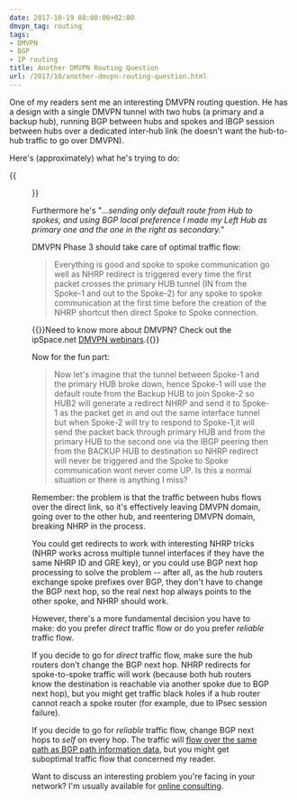 ```yaml
---
date: 2017-10-19 08:00:00+02:00
dmvpn_tag: routing
tags:
- DMVPN
- BGP
- IP routing
title: Another DMVPN Routing Question
url: /2017/10/another-dmvpn-routing-question.html
---
```

One of my readers sent me an interesting DMVPN routing question. He has a design with a single DMVPN tunnel with two hubs (a primary and a backup hub), running BGP between hubs and spokes and IBGP session between hubs over a dedicated inter-hub link (he doesn't want the hub-to-hub traffic to go over DMVPN).

Here\'s (approximately) what he\'s trying to do:
<!--more-->
{{<figure src="/2017/10/s550-DMVPN_DualHub_EBGP_IBGP.jpg">}}

Furthermore he's "*...sending only default route from Hub to spokes, and using BGP local preference I made my Left Hub as primary one and the one in the right as secondary.*"

DMVPN Phase 3 should take care of optimal traffic flow:

> Everything is good and spoke to spoke communication go well as NHRP redirect is triggered every time the first packet crosses the primary HUB tunnel (IN from the Spoke-1 and out to the Spoke-2) for any spoke to spoke communication at the first time before the creation of the NHRP shortcut then direct Spoke to Spoke connection.

{{<note info>}}Need to know more about DMVPN? Check out the ipSpace.net [DMVPN webinars](http://www.ipspace.net/DMVPN_trilogy).{{</note>}}

Now for the fun part:

> Now let\'s imagine that the tunnel between Spoke-1 and the primary HUB broke down, hence Spoke-1 will use the default route from the Backup HUB to join Spoke-2 so HUB2 will generate a redirect NHRP and send it to Spoke-1 as the packet get in and out the same interface tunnel but when Spoke-2 will try to respond to Spoke-1,it will send the packet back through primary HUB and from the primary HUB to the second one via the IBGP peering then from the BACKUP HUB to destination so NHRP redirect will never be triggered and the Spoke to Spoke communication wont never come UP. Is this a normal situation or there is anything I miss?

Remember: the problem is that the traffic between hubs flows over the direct link, so it's effectively leaving DMVPN domain, going over to the other hub, and reentering DMVPN domain, breaking NHRP in the process.

You could get redirects to work with interesting NHRP tricks (NHRP works across multiple tunnel interfaces if they have the same NHRP ID and GRE key), or you could use BGP next hop processing to solve the problem -- after all, as the hub routers exchange spoke prefixes over BGP, they don't have to change the BGP next hop, so the real next hop always points to the other spoke, and NHRP should work.

However, there's a more fundamental decision you have to make: do you prefer *direct* traffic flow or do you prefer *reliable* traffic flow.

If you decide to go for *direct* traffic flow, make sure the hub routers don't change the BGP next hop. NHRP redirects for spoke-to-spoke traffic will work (because both hub routers know the destination is reachable via another spoke due to BGP next hop), but you might get traffic black holes if a hub router cannot reach a spoke router (for example, due to IPsec session failure).

If you decide to go for *reliable* traffic flow, change BGP next hops to *self* on every hop. The traffic will [flow over the same path as BGP path information data](/2014/08/fate-sharing-in-ip-networks.html), but you might get suboptimal traffic flow that concerned my reader.

Want to discuss an interesting problem you're facing in your network? I'm usually available for [online consulting](http://www.ipspace.net/ExpertExpress).
